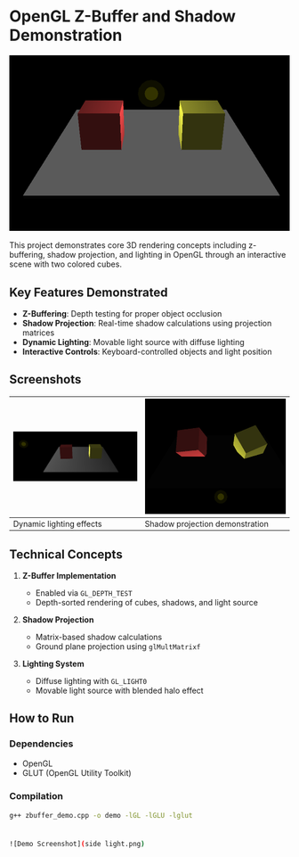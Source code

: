 # OpenGL Z-Buffer and Shadow Demonstration

![Demo Screenshot](demo-screenshot.png)

This project demonstrates core 3D rendering concepts including z-buffering, shadow projection, and lighting in OpenGL through an interactive scene with two colored cubes.

## Key Features Demonstrated

- **Z-Buffering**: Depth testing for proper object occlusion
- **Shadow Projection**: Real-time shadow calculations using projection matrices
- **Dynamic Lighting**: Movable light source with diffuse lighting
- **Interactive Controls**: Keyboard-controlled objects and light position

## Screenshots

| ![Lighting Demo](lighting-demo.png) | ![Shadow Detail](shadow-detail.png) |
|------------------------------------|------------------------------------|
| Dynamic lighting effects           | Shadow projection demonstration    |

## Technical Concepts

1. **Z-Buffer Implementation**
   - Enabled via `GL_DEPTH_TEST`
   - Depth-sorted rendering of cubes, shadows, and light source

2. **Shadow Projection**
   - Matrix-based shadow calculations
   - Ground plane projection using `glMultMatrixf`

3. **Lighting System**
   - Diffuse lighting with `GL_LIGHT0`
   - Movable light source with blended halo effect

## How to Run

### Dependencies
- OpenGL
- GLUT (OpenGL Utility Toolkit)

### Compilation
```bash
g++ zbuffer_demo.cpp -o demo -lGL -lGLU -lglut


![Demo Screenshot](side light.png)